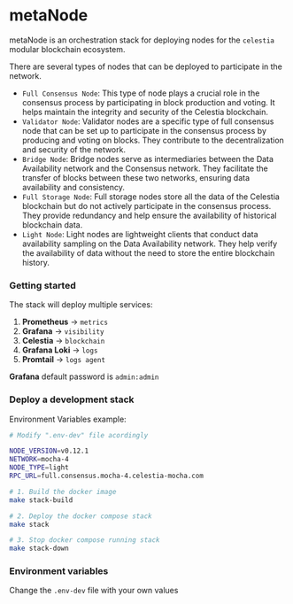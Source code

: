 # metaNode

metaNode is an orchestration stack for deploying nodes for the `celestia` modular blockchain ecosystem.

There are several types of nodes that can be deployed to participate in the network.

- `Full Consensus Node`: This type of node plays a crucial role in the consensus process by participating in block production and voting. It helps maintain the integrity and security of the Celestia blockchain.
- `Validator Node`: Validator nodes are a specific type of full consensus node that can be set up to participate in the consensus process by producing and voting on blocks. They contribute to the decentralization and security of the network.
- `Bridge Node`: Bridge nodes serve as intermediaries between the Data Availability network and the Consensus network. They facilitate the transfer of blocks between these two networks, ensuring data availability and consistency.
- `Full Storage Node`: Full storage nodes store all the data of the Celestia blockchain but do not actively participate in the consensus process. They provide redundancy and help ensure the availability of historical blockchain data.
- `Light Node`: Light nodes are lightweight clients that conduct data availability sampling on the Data Availability network. They help verify the availability of data without the need to store the entire blockchain history.

### Getting started

The stack will deploy multiple services:
1. **Prometheus**   -> `metrics`
2. **Grafana**      -> `visibility`
3. **Celestia**     -> `blockchain`
4. **Grafana Loki** -> `logs`
5. **Promtail**     -> `logs agent`

**Grafana** default password is `admin:admin`

### Deploy a development stack
Environment Variables example:

```bash
# Modify ".env-dev" file acordingly 

NODE_VERSION=v0.12.1
NETWORK=mocha-4
NODE_TYPE=light
RPC_URL=full.consensus.mocha-4.celestia-mocha.com
```

```bash
# 1. Build the docker image
make stack-build

# 2. Deploy the docker compose stack
make stack

# 3. Stop docker compose running stack
make stack-down
```

### Environment variables
Change the `.env-dev` file with your own values